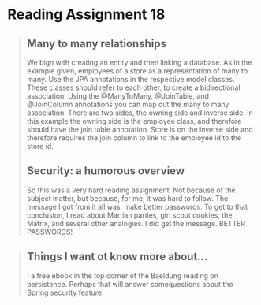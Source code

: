 # Reading Assignment 18

>## Many to many relationships
>
>We bign with creating an entity and then linking a database. As in the example given, employees of a store as a representation of many to many. Use the JPA annotations in the respective model classes. These classes should refer to each other, to create a bidirectional association. Using the @ManyToMany, @JoinTable, and @JoinColumn annotations you can map out the many to many association. There are two sides, the owning side and inverse side. In this example the owning side is the employee class, and therefore should have the join table annotation. Store is on the inverse side and therefore requires the join column to link to the employee id to the store id.
>
>## Security: a humorous overview
>
>So this was a very hard reading assignment. Not because of the subject matter, but because, for me, it was hard to follow. The message I got from it all was, make better passwords. To get to that conclusion, I read about Martian parties, girl scout cookies, the Matrix, and several other analogies. I did get the message. BETTER PASSWORDS!
>

>## Things I want ot know more about...
>I a free ebook in the top corner of the Baeldung reading on persistence. Perhaps that will answer somequestions about the Spring security feature.
